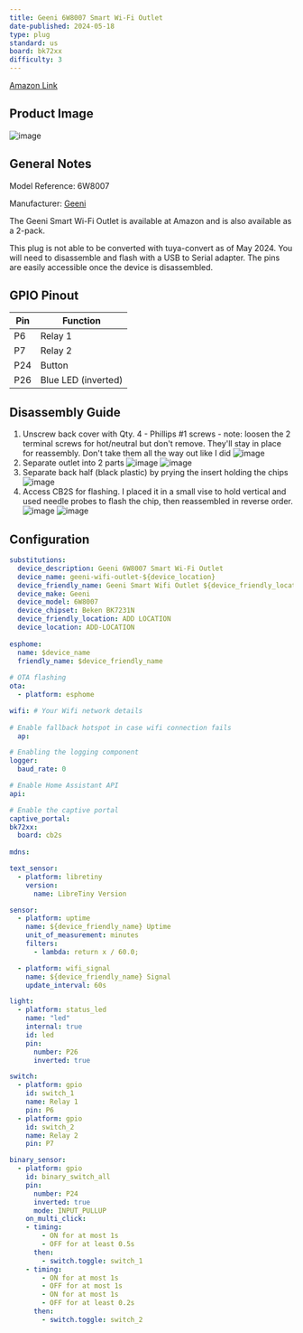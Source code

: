 ```yaml
---
title: Geeni 6W8007 Smart Wi-Fi Outlet
date-published: 2024-05-18
type: plug
standard: us
board: bk72xx
difficulty: 3
---
```


[Amazon Link](https://amzn.to/4bL2H0S)

## Product Image

![image](geeni-6w8007-product-image.jpg)

## General Notes

Model Reference: 6W8007

Manufacturer: [Geeni](https://mygeeni.com/)

The Geeni Smart Wi-Fi Outlet is available at Amazon and is also available as a 2-pack.

This plug is not able to be converted with tuya-convert as of May 2024. You will need to disassemble and flash with a USB to Serial adapter. The pins are easily accessible once the device is disassembled.

## GPIO Pinout

| Pin    | Function              |
| ------ | --------------------- |
| P6     | Relay 1               |
| P7     | Relay 2               |
| P24    | Button                |
| P26    | Blue LED (inverted)   |

## Disassembly Guide

1) Unscrew back cover with Qty. 4 - Phillips #1 screws - note: loosen the 2 terminal screws for hot/neutral but don't remove. They'll stay in place for reassembly. Don't take them all the way out like I did
   ![image](geeni-6w8007-1-back.jpg)
2) Separate outlet into 2 parts
   ![image](geeni-6w8007-2-cover-off.jpg)
   ![image](geeni-6w8007-3-cover-off-front.jpg)
3) Separate back half (black plastic) by prying the insert holding the chips
   ![image](geeni-6w8007-4-prying-out.jpg)
4) Access CB2S for flashing. I placed it in a small vise to hold vertical and used needle probes to flash the chip, then reassembled in reverse order.
   ![image](geeni-6w8007-5-CB2S.jpg)
   ![image](geeni-6w8007-6-CB2S-pins.jpg)

## Configuration

```yaml
substitutions:
  device_description: Geeni 6W8007 Smart Wi-Fi Outlet
  device_name: geeni-wifi-outlet-${device_location}
  device_friendly_name: Geeni Smart Wifi Outlet ${device_friendly_location}
  device_make: Geeni
  device_model: 6W8007
  device_chipset: Beken BK7231N
  device_friendly_location: ADD LOCATION
  device_location: ADD-LOCATION
  
esphome:
  name: $device_name
  friendly_name: $device_friendly_name
   
# OTA flashing
ota:
  - platform: esphome

wifi: # Your Wifi network details
  
# Enable fallback hotspot in case wifi connection fails  
  ap:

# Enabling the logging component
logger:
  baud_rate: 0

# Enable Home Assistant API
api:

# Enable the captive portal
captive_portal:  
bk72xx:
  board: cb2s
  
mdns:

text_sensor:
  - platform: libretiny
    version:
      name: LibreTiny Version

sensor:
  - platform: uptime
    name: ${device_friendly_name} Uptime
    unit_of_measurement: minutes
    filters:
      - lambda: return x / 60.0;

  - platform: wifi_signal
    name: ${device_friendly_name} Signal
    update_interval: 60s

light:
  - platform: status_led
    name: "led"
    internal: true
    id: led
    pin:
      number: P26
      inverted: true

switch:
  - platform: gpio
    id: switch_1
    name: Relay 1
    pin: P6
  - platform: gpio
    id: switch_2
    name: Relay 2
    pin: P7

binary_sensor:
  - platform: gpio
    id: binary_switch_all
    pin:
      number: P24
      inverted: true
      mode: INPUT_PULLUP
    on_multi_click:
    - timing:
        - ON for at most 1s
        - OFF for at least 0.5s
      then:
        - switch.toggle: switch_1
    - timing:
        - ON for at most 1s
        - OFF for at most 1s
        - ON for at most 1s
        - OFF for at least 0.2s
      then:
        - switch.toggle: switch_2
```
